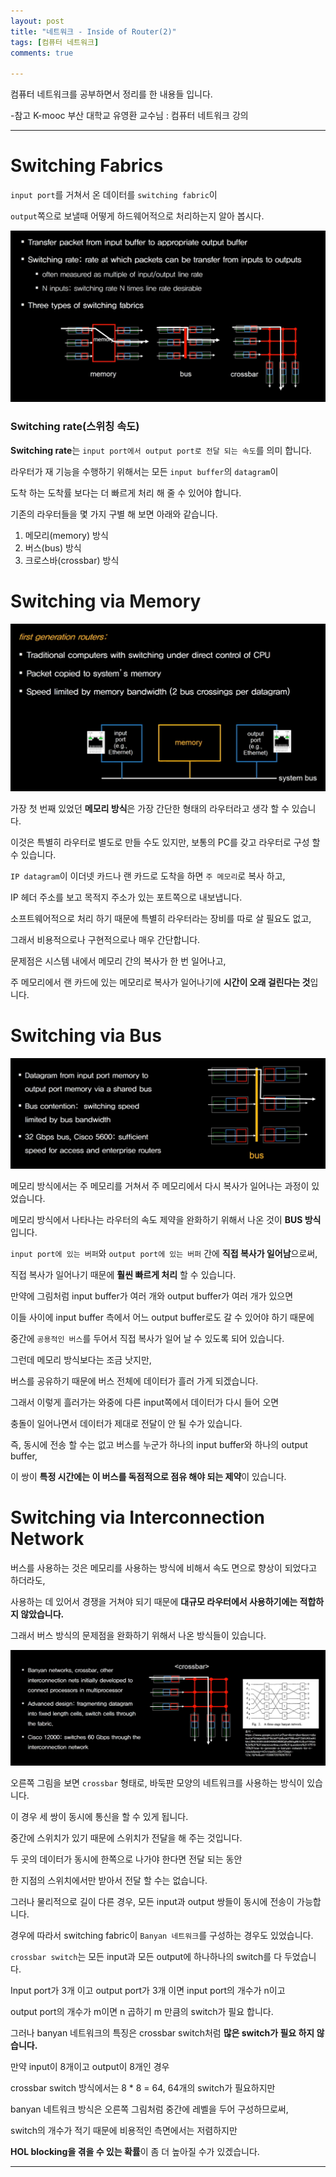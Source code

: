 ```yaml
---
layout: post
title: "네트워크 - Inside of Router(2)"
tags: [컴퓨터 네트워크]
comments: true

---
```


컴퓨터 네트워크를 공부하면서 정리를 한 내용들 입니다.

-참고 K-mooc 부산 대학교 유영환 교수님 : 컴퓨터 네트워크 강의

---

# Switching Fabrics

`input port`를 거쳐서 온 데이터를 `switching fabric`이

`output`쪽으로 보낼때 어떻게 하드웨어적으로 처리하는지 알아 봅시다.

<img src="https://raw.githubusercontent.com/junghyun100/junghyun100.github.io/master/images/1210/Switching%20Fabric.PNG">

### Switching rate(스위칭 속도)

<strong>Switching rate</strong>는 `input port에서 output port로 전달 되는 속도`를 의미 합니다.

라우터가 재 기능을 수행하기 위해서는 모든 `input buffer`의 `datagram`이 

도착 하는 도착률 보다는 더 빠르게 처리 해 줄 수 있어야 합니다.

기존의 라우터들을 몇 가지 구별 해 보면 아래와 같습니다.

1. 메모리(memory) 방식
2. 버스(bus) 방식
3. 크로스바(crossbar) 방식

# Switching via Memory

<img src="https://raw.githubusercontent.com/junghyun100/junghyun100.github.io/master/images/1210/Switching%20via%20Memory.PNG">

가장 첫 번째 있었던 <strong>메모리 방식</strong>은 가장 간단한 형태의 라우터라고 생각 할 수 있습니다.
 
이것은 특별히 라우터로 별도로 만들 수도 있지만, 보통의 PC를 갖고 라우터로 구성 할 수 있습니다.

`IP datagram`이 이더넷 카드나 랜 카드로 도착을 하면 `주 메모리`로 복사 하고,

IP 헤더 주소를 보고 목적지 주소가 있는 포트쪽으로 내보냅니다.

소프트웨어적으로 처리 하기 때문에 특별히 라우터라는 장비를 따로 살 필요도 없고,
 
그래서 비용적으로나 구현적으로나 매우 간단합니다.

문제점은 시스템 내에서 메모리 간의 복사가 한 번 일어나고,

주 메모리에서 랜 카드에 있는 메모리로 복사가 일어나기에 <strong>시간이 오래 걸린다는 것</strong>입니다.

# Switching via Bus

<img src="https://raw.githubusercontent.com/junghyun100/junghyun100.github.io/master/images/1210/Switching%20via%20BUS.PNG">

메모리 방식에서는 주 메모리를 거쳐서 주 메모리에서 다시 복사가 일어나는 과정이 있었습니다.

메모리 방식에서 나타나는 라우터의 속도 제약을 완화하기 위해서 나온 것이 <strong>BUS 방식</strong>입니다.
 
`input port에 있는 버퍼`와 `output port에 있는 버퍼` 간에 <strong>직접 복사가 일어남</strong>으로써,

직접 복사가 일어나기 때문에 <strong>훨씬 빠르게 처리</strong> 할 수 있습니다.

만약에 그림처럼 input buffer가 여러 개와 output buffer가 여러 개가 있으면 

이들 사이에 input buffer 측에서 어느 output buffer로도 갈 수 있어야 하기 때문에

중간에 `공용적인 버스`를 두어서 직접 복사가 일어 날 수 있도록 되어 있습니다.

그런데 메모리 방식보다는 조금 낫지만, 

버스를 공유하기 때문에 버스 전체에 데이터가 흘러 가게 되겠습니다. 

그래서 이렇게 흘러가는 와중에 다른 input쪽에서 데이터가 다시 들어 오면 

충돌이 일어나면서 데이터가 제대로 전달이 안 될 수가 있습니다.

즉, 동시에 전송 할 수는 없고 버스를 누군가 하나의 input buffer와 하나의 output buffer,

이 쌍이 <strong>특정 시간에는 이 버스를 독점적으로 점유 해야 되는 제약</strong>이 있습니다.

# Switching via Interconnection Network

버스를 사용하는 것은 메모리를 사용하는 방식에 비해서 속도 면으로 향상이 되었다고 하더라도, 

사용하는 데 있어서 경쟁을 거쳐야 되기 때문에 <strong>대규모 라우터에서 사용하기에는 적합하지 않았습니다.</strong>

그래서 버스 방식의 문제점을 완화하기 위해서 나온 방식들이 있습니다.

<img src="https://raw.githubusercontent.com/junghyun100/junghyun100.github.io/master/images/1210/Switching%20via%20interconnection%20Network.PNG">

오른쪽 그림을 보면 `crossbar` 형태로, 바둑판 모양의 네트워크를 사용하는 방식이 있습니다.

이 경우 세 쌍이 동시에 통신을 할 수 있게 됩니다. 

중간에 스위치가 있기 때문에 스위치가 전달을 해 주는 것입니다.

두 곳의 데이터가 동시에 한쪽으로 나가야 한다면 전달 되는 동안

한 지점의 스위치에서만 받아서 전달 할 수는 없습니다. 

그러나 물리적으로 길이 다른 경우, 모든 input과 output 쌍들이 동시에 전송이 가능합니다.

경우에 따라서 switching fabric이 `Banyan 네트워크`를 구성하는 경우도 있었습니다.

`crossbar switch`는 모든 input과 모든 output에 하나하나의 switch를 다 두었습니다.
 
Input port가 3개 이고 output port가 3개 이면 input port의 개수가 n이고 

output port의 개수가 m이면 n 곱하기 m 만큼의 switch가 필요 합니다.

그러나 banyan 네트워크의 특징은 crossbar switch처럼 <strong>많은 switch가 필요 하지 않습니다.</strong>

만약 input이 8개이고 output이 8개인 경우 

crossbar switch 방식에서는 8 * 8 = 64, 64개의 switch가 필요하지만

banyan 네트워크 방식은 오른쪽 그림처럼 중간에 레벨을 두어 구성하므로써,

switch의 개수가 적기 때문에 비용적인 측면에서는 저렴하지만 

<strong>HOL blocking을 겪을 수 있는 확률</strong>이 좀 더 높아질 수가 있겠습니다.

---
